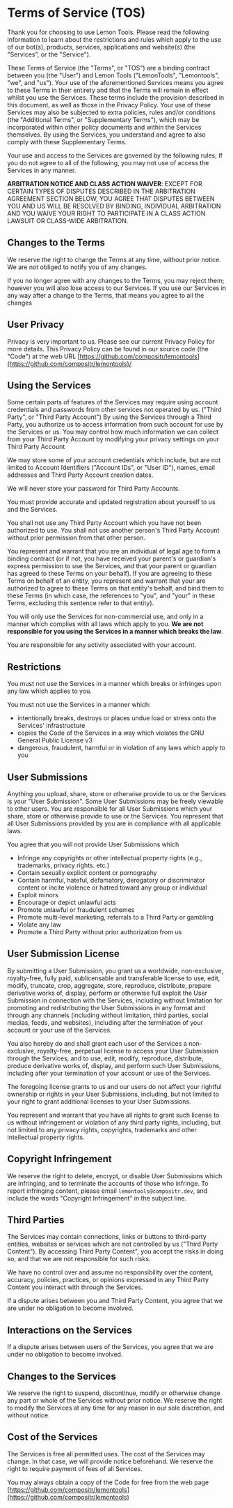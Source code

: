 # Terms of Service (TOS)

Thank you for choosing to use Lemon Tools. Please read the following information to learn about the restrictions and rules which apply to the use of our bot(s), products, services, applications and website(s) (the "Services", or the "Service").

These Terms of Service (the "Terms", or "TOS") are a binding contract between you (the "User") and Lemon Tools ("LemonTools", "Lemontools", "we", and "us"). Your use of the aforementioned Services means you agree to these Terms in their entirety and that the Terms will remain in effect whilst you use the Services. These terms include the provision described in this document, as well as those in the Privacy Policy. Your use of these Services may also be subjected to extra policies, rules and/or conditions (the "Additional Terms", or "Supplementary Terms"), which may be incorporated within other policy documents and within the Services themselves. By using the Services, you understand and agree to also comply with these Supplementary Terms.

Your use and access to the Services are governed by the following rules; If you do not agree to all of the following, you may not use of access the Services in any manner.

**ARBITRATION NOTICE AND CLASS ACTION WAIVER**: EXCEPT FOR CERTAIN TYPES OF DISPUTES DESCRIBED IN THE ARBITRATION AGREEMENT SECTION BELOW, YOU AGREE THAT DISPUTES BETWEEN YOU AND US WILL BE RESOLVED BY BINDING, INDIVIDUAL ARBITRATION AND YOU WAIVE YOUR RIGHT TO PARTICIPATE IN A CLASS ACTION LAWSUIT OR CLASS-WIDE ARBITRATION.

## Changes to the Terms

We reserve the right to change the Terms at any time, without prior notice. We are not obliged to notify you of any changes.

If you no longer agree with any changes to the Terms, you may reject them; however you will also lose access to our Services. If you use our Services in any way after a change to the Terms, that means you agree to all the changes

## User Privacy

Privacy is very important to us. Please see our current Privacy Policy for more details. This Privacy Policy can be found in our source code (the "Code") at the web URL [https://github.com/compositr/lemontools](https://github.com/compositr/lemontools)/

## Using the Services

Some certain parts of features of the Services may require using account credentials and passwords from other services not operated by us. ("Third Party", or "Third Party Account") By using the Services through a Third Party, you authorize us to access information from such account for use by the Services or us. You may control how much information we can collect from your Third Party Account by modifying your privacy settings on your Third Party Account

We may store some of your account credentials which include, but are not limited to Account Identifiers ("Account IDs", or "User ID"), names, email addresses and Third Party Account creation dates.

We will never store your password for Third Party Accounts.

You must provide accurate and updated registration about yourself to us and the Services.

You shall not use any Third Party Account which you have not been authorized to use. You shall not use another person's Third Party Account without prior permission from that other person.

You represent and warrant that you are an individual of legal age to form a binding contract (or if not, you have received your parent's or guardian's express permission to use the Services, and that your parent or guardian has agreed to these Terms on your behalf). If you are agreeing to these Terms on behalf of an entity, you represent and warrant that your are authorized to agree to these Terms on that entity's behalf, and bind them to these Terms (in which case, the references to "you", and "your" in these Terms, excluding this sentence refer to that entity).

You will only use the Services for non-commercial use, and only in a manner which complies with all laws which apply to you. **We are not responsible for you using the Services in a manner which breaks the law**.

You are responsible for any activity associated with your account.

## Restrictions

You must not use the Services in a manner which breaks or infringes upon any law which applies to you.

You must not use the Services in a manner which:

- intentionally breaks, destroys or places undue load or stress onto the Services' infrastructure
- copies the Code of the Services in a way which violates the GNU General Public License v3
- dangerous, fraudulent, harmful or in violation of any laws which apply to you

## User Submissions

Anything you upload, share, store or otherwise provide to us or the Services is your "User Submission". Some User Submissions may be freely viewable to other users. You are responsible for all User Submissions which your share, store or otherwise provide to use or the Services. You represent that all User Submissions provided by you are in compliance with all applicable laws.

You agree that you will not provide User Submissions which

- Infringe any copyrights or other intellectual property rights (e.g., trademarks, privacy rights. etc.)
- Contain sexually explicit content or pornography
- Contain harmful, hateful, defamatory, derogatory or discriminator content or incite violence or hatred toward any group or individual
- Exploit minors
- Encourage or depict unlawful acts
- Promote unlawful or fraudulent schemes
- Promote multi-level marketing, referrals to a Third Party or gambling
- Violate any law
- Promote a Third Party without prior authorization from us

## User Submission License

By submitting a User Submission, you grant us a worldwide, non-exclusive, royalty-free, fully paid, sublicensable and transferable license to use, edit, modify, truncate, crop, aggregate, store, reproduce, distribute, prepare derivative works of, display, perform or otherwise full exploit the User Submission in connection with the Services, including without limitation for promoting and redistributing the User Submissions in any format and through any channels (including without limitation, third parties, social medias, feeds, and websites), including after the termination of your account or your use of the Services.

You also hereby do and shall grant each user of the Services a non-exclusive, royalty-free, perpetual license to access your User Submission through the Services, and to use, edit, modify, reproduce, distribute, produce derivative works of, display, and perform such User Submissions, including after your termination of your account or use of the Services.

The foregoing license grants to us and our users do not affect your rightful ownership or rights in your User Submissions, including, but not limited to your right to grant additional licenses to your User Submissions.

You represent and warrant that you have all rights to grant such license to us without infringement or violation of any third party rights, including, but not limited to any privacy rights, copyrights, trademarks and other intellectual property rights.

## Copyright Infringement

We reserve the right to delete, encrypt, or disable User Submissions which are infringing, and to terminate the accounts of those who infringe. To report infringing content, please email `lemontools@compositr.dev`, and include the words "Copyright Infringement" in the subject line.

## Third Parties

The Services may contain connections, links or buttons to third-party entities, websites or services which are not controlled by us ("Third Party Content"). By accessing Third Party Content", you accept the risks in doing so, and that we are not responsible for such risks.

We have no control over and assume no responsibility over the content, accuracy, policies, practices, or opinions expressed in any Third Party Content you interact with through the Services. 

If a dispute arises between you and Third Party Content, you agree that we are under no obligation to become involved. 

## Interactions on the Services

If a dispute arises between users of the Services, you agree that we are under no obligation to become involved. 

## Changes to the Services

We reserve the right to suspend, discontinue, modify or otherwise change any part or whole of the Services without prior notice. We reserve the right to modify the Services at any time for any reason in our sole discretion, and without notice.

## Cost of the Services

The Services is free all permitted uses. The cost of the Services may change. In that case, we will provide notice beforehand. We reserve the right to require payment of fees of all Services.

You may always obtain a copy of the Code for free from the web page [https://github.com/compositr/lemontools](https://github.com/compositr/lemontools)

